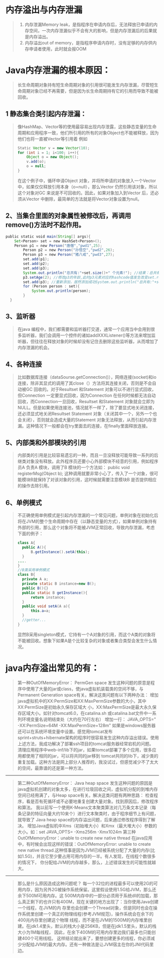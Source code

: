 # 内存溢出与内存泄漏
> 1. 内存泄漏Memory leak，是指程序在申请内存后，无法释放已申请的内存空间，一次内存泄漏似乎不会有大的影响，但是内存泄漏后的后果就是内存溢出。
> 2. 内存溢出out of memory，是指程序申请内存时，没有足够的内存供内存申请者使用，此时就会报OOM

 # Java内存泄漏的根本原因：
> 长生命周期对象持有短生命周期对象的引用很可能发生内存泄漏，尽管短生命周期对象已经不再需要，但是因为长生命周期持有它的引用而导致不能被回收。

## 1 静态集合类引起内存泄漏：

> 像HashMap、Vector等的使用最容易出现内存泄露，这些静态变量的生命周期和应用程序一致，他们所引用的所有的对象Object也不能被释放，因为他们也将一直被Vector等引用着
> 例如
>
> ```java
> Static Vector v = new Vector(10);
> for (int i = 1; i<100; i++){
>     Object o = new Object();
>     v.add(o);
>     o = null;
> }
> ```
>
> 在这个例子中，循环申请Object 对象，并将所申请的对象放入一个Vector 中，如果仅仅释放引用本身（o=null），那么Vector 仍然引用该对象，所以这个对象对GC 来说是不可回收的。因此，如果对象加入到Vector 后，还必须从Vector 中删除，最简单的方法就是将Vector对象设置为null。



## 2、当集合里面的对象属性被修改后，再调用remove()方法时不起作用。
```java
public static void main(String[] args){
	Set<Person> set = new HashSet<Person>();
	Person p1 = new Person("唐僧","pwd1",25);
  		Person p2 = new Person("孙悟空","pwd2",26);
  		Person p3 = new Person("猪八戒","pwd3",27);
  		set.add(p1);
  		set.add(p2);
  		set.add(p3);
  		System.out.println("总共有:"+set.size()+" 个元素!"); //结果：总共有:3 个元素!
  		p3.setAge(2); //修改p3的年龄,此时p3元素对应的hashcode值发生改变set.remove(p3); //此时remove不掉，造成内存泄漏
  		set.add(p3); //重新添加，居然添加成功System.out.println("总共有:"+set.size()+" 个元素!"); //结果：总共有:4 个元素!
  		for (Person person : set){
  			System.out.println(person);
  		}
  }
```
  		

## 3、监听器
> 在java 编程中，我们都需要和监听器打交道，通常一个应用当中会用到很多监听器，我们会调用一个控件的诸如addXXXListener()等方法来增加监听器，但往往在释放对象的时候却没有记住去删除这些监听器，从而增加了内存泄漏的机会。

## 4、各种连接
> ​	比如数据库连接（dataSourse.getConnection()），网络连接(socket)和io连接，除非其显式的调用了其close（）方法将其连接关闭，否则是不会自动被GC 回收的。对于Resultset 和Statement 对象可以不进行显式回收，但Connection 一定要显式回收，因为Connection 在任何时候都无法自动回收，而Connection一旦回收，Resultset 和Statement 对象就会立即为NULL。但是如果使用连接池，情况就不一样了，除了要显式地关闭连接，还必须显式地关闭Resultset Statement 对象（关闭其中一个，另外一个也会关闭），否则就会造成大量的Statement 对象无法释放，从而引起内存泄漏。这种情况下一般都会在try里面去的连接，在finally里面释放连接。

## 5、内部类和外部模块的引用
> ​	内部类的引用是比较容易遗忘的一种，而且一旦没释放可能导致一系列的后继类对象没有释放。此外程序员还要小心外部模块不经意的引用，例如程序员A 负责A 模块，调用了B 模块的一个方法如：
> public void registerMsg(Object b);
> 这种调用就要非常小心了，传入了一个对象，很可能模块B就保持了对该对象的引用，这时候就需要注意模块B 是否提供相应的操作去除引用。

## 6、单例模式

> 不正确使用单例模式是引起内存泄漏的一个常见问题，单例对象在初始化后将在JVM的整个生命周期中存在（以静态变量的方式），如果单例对象持有外部的引用，那么这个对象将不能被JVM正常回收，导致内存泄漏，考虑下面的例子：
>
> ```java
> class A{
>   public A(){
>   	B.getInstance().setA(this);
>   }
> ....
> }
> //B类采用单例模式
> class B{
>   private A a;
>   private static B instance=new B();
>   public B(){}
>   public static B getInstance(){
>   	return instance;
>   }
>   public void setA(A a){
>   	this.a=a;
>   }
>   //getter...
> }
> ```
>
> 显然B采用singleton模式，它持有一个A对象的引用，而这个A类的对象将不能被回收。想象下如果A是个比较复杂的对象或者集合类型会发生什么情况。

# java内存溢出常见的有：
>第一种OutOfMemoryError： PermGen space
>发生这种问题的原意是程序中使用了大量的jar或class，使java虚拟机装载类的空间不够，与Permanent Generation space有关。解决这类问题有以下两种办法：
>增加java虚拟机中的XX:PermSize和XX:MaxPermSize参数的大小，其中XX:PermSize是初始永久保存区域大 小，XX:MaxPermSize是最大永久保存区域大小。如针对tomcat6.0，在catalina.sh 或catalina.bat文件中一系列环境变量名说明结束处（大约在70行左右） 增加一行： JAVA_OPTS=" -XX:PermSize=64M -XX:MaxPermSize=128m" 如果是windows服务器还可以在系统环境变量中设置。感觉用tomcat发布sprint+struts+hibernate架构的程序时很容易发生这种内存溢出错误。使用上述方法，我成功解决了部署ssh项目的tomcat服务器经常宕机的问题。
>清理应用程序中web-inf/lib下的jar，如果tomcat部署了多个应用，很多应用都使用了相同的jar，可以将共同的jar移到 tomcat共同的lib下，减少类的重复加载。这种方法是网上部分人推荐的，我没试过，但感觉减少不了太大的空间，最靠谱的还是第一种方法。

----
> 第二种OutOfMemoryError：  Java heap space
> 发生这种问题的原因是java虚拟机创建的对象太多，在进行垃圾回收之间，虚拟机分配的到堆内存空间已经用满了，与Heap space有关。解决这类问题有两种思路：
> 检查程序，看是否有死循环或不必要地重复创建大量对象。找到原因后，修改程序和算法。 我以前写一个使用K-Means文本聚类算法对几万条文本记录（每条记录的特征向量大约10来个）进行文本聚类时，由于程序细节上有问题，就导致了 Java heap space的内存溢出问题，后来通过修改程序得到了解决。
> 增加Java虚拟机中Xms（初始堆大小）和Xmx（最大堆大小）参数的大小。如：set JAVA_OPTS= -Xms256m -Xmx1024m
> 第三种OutOfMemoryError：unable to create new native thread
> 在java应用中，有时候会出现这样的错误：OutOfMemoryError: unable to create new native thread.这种怪事是因为JVM已经被系统分配了大量的内存(比如1.5G)，并且它至少要占用可用内存的一半。有人发现，在线程个数很多的情况下， 你分配给JVM的内存越多，那么，上述错误发生的可能性就越大。

----
> 那么是什么原因造成这种问题呢？
> 每一个32位的进程最多可以使用2G的可用内存，因为另外2G被操作系统保留。这里假设使用1.5G给JVM，那么还余下500M可用内存。这 500M内存中的一部分必须用于系统dll的加载，那么真正剩下的也许只有400M，现在关键的地方出现了：当你使用Java创建一个线程，在JVM的内 存里也会创建一个Thread对象，但是同时也会在操作系统里创建一个真正的物理线程(参考JVM规范)，操作系统会在余下的400兆内存里创建这个物理 线程，而不是在JVM的1500M的内存堆里创建。在jdk1.4里头，默认的栈大小是256KB，但是在jdk1.5里头，默认的栈大小为1M每线程， 因此，在余下400M的可用内存里边我们最多也只能创建400个可用线程。
> 这样结论就出来了，要想创建更多的线程，你必须减少分配给JVM的最大内存。还有一种做法是让JVM宿主在你的JNI代码里边。

